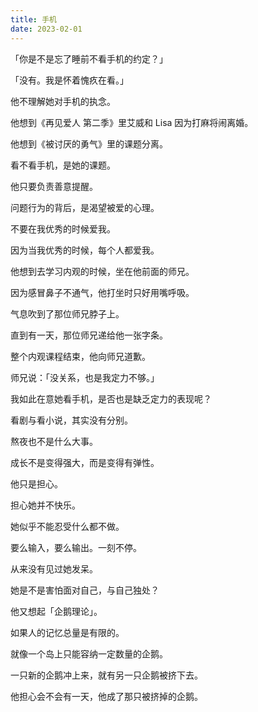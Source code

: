```yaml
---
title: 手机
date: 2023-02-01
---
```


「你是不是忘了睡前不看手机的约定？」

「没有。我是怀着愧疚在看。」

他不理解她对手机的执念。

他想到《再见爱人 第二季》里艾威和 Lisa 因为打麻将闹离婚。

他想到《被讨厌的勇气》里的课题分离。

看不看手机，是她的课题。

他只要负责善意提醒。

问题行为的背后，是渴望被爱的心理。

不要在我优秀的时候爱我。

因为当我优秀的时候，每个人都爱我。

他想到去学习内观的时候，坐在他前面的师兄。

因为感冒鼻子不通气，他打坐时只好用嘴呼吸。

气息吹到了那位师兄脖子上。

直到有一天，那位师兄递给他一张字条。

整个内观课程结束，他向师兄道歉。

师兄说：「没关系，也是我定力不够。」

我如此在意她看手机，是否也是缺乏定力的表现呢？

看剧与看小说，其实没有分别。

熬夜也不是什么大事。

成长不是变得强大，而是变得有弹性。

他只是担心。

担心她并不快乐。

她似乎不能忍受什么都不做。

要么输入，要么输出。一刻不停。

从来没有见过她发呆。

她是不是害怕面对自己，与自己独处？

他又想起「企鹅理论」。

如果人的记忆总量是有限的。

就像一个岛上只能容纳一定数量的企鹅。

一只新的企鹅冲上来，就有另一只企鹅被挤下去。

他担心会不会有一天，他成了那只被挤掉的企鹅。
